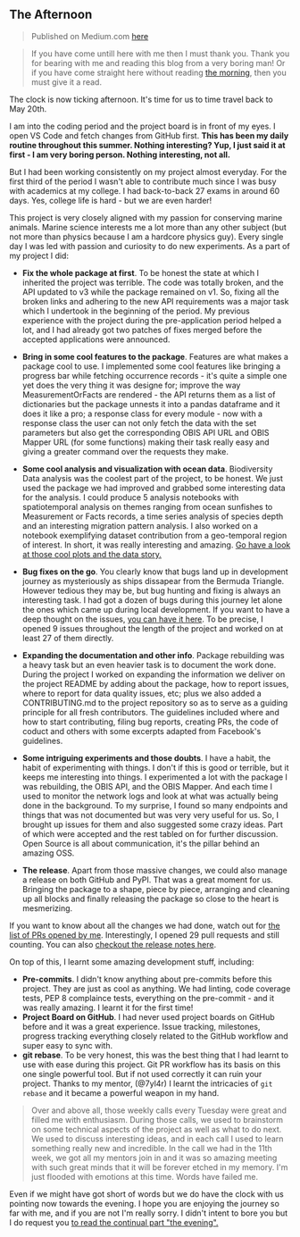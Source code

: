 ## The Afternoon

> Published on Medium.com [here](https://medium.com/@theayushanand/my-experience-of-gsoc-2022-with-ioos-part-2-1496061f9880)


> If you have come untill here with me then I must thank you. Thank you for bearing with me and reading this blog from a very boring man! Or if you have come straight here without reading [the morning](./what-gsoc-taught-me-the-morning.md), then you must give it a read.

The clock is now ticking afternoon. It's time for us to time travel back to May 20th. 

I am into the coding period and the project board is in front of my eyes. I open VS Code and fetch changes from GitHub first. **This has been my daily routine throughout this summer. Nothing interesting? Yup, I just said it at first - I am very boring person. Nothing interesting, not all.**

But I had been working consistently on my project almost everyday. For the first third of the period I wasn't able to contribute much since I was busy with academics at my college. I had back-to-back 27 exams in around 60 days. Yes, college life is hard - but we are even harder!

This project is very closely aligned with my passion for conserving marine animals. Marine science interests me a lot more than any other subject (but not more than physics because I am a hardcore physics guy). Every single day I was led with passion and curiosity to do new experiments. As a part of my project I did:

+ **Fix the whole package at first**. To be honest the state at which I inherited the project was terrible. The code was totally broken, and the API updated to v3 while the package remained on v1. So, fixing all the broken links and adhering to the new API requirements was a major task which I undertook in the beginning of the period. My previous experience with the project during the pre-application period helped a lot, and I had already got two patches of fixes merged before the accepted applications were announced. 

+ **Bring in some cool features to the package**. Features are what makes a package cool to use. I implemented some cool features like bringing a progress bar while fetching occurrence records - it's quite a simple one yet does the very thing it was designe for; improve the way MeasurementOrFacts are rendered - the API returns them as a list of dictionaries but the package unnests it into a pandas dataframe and it does it like a pro; a response class for every module - now with a response class the user can not only fetch the data with the set parameters but also get the corresponding OBIS API URL and OBIS Mapper URL (for some functions) making their task really easy and giving a greater command over the requests they make.

+ **Some cool analysis and visualization with ocean data**. Biodiversity Data analysis was the coolest part of the project, to be honest. We just used the package we had improved and grabbed some interesting data for the analysis. I could produce 5 analysis notebooks with spatiotemporal analysis on themes ranging from ocean sunfishes to Measurement or Facts records, a time series analysis of species depth and an interesting migration pattern analysis. I also worked on a notebook exemplifying dataset contribution from a geo-temporal region of interest. In short, it was really interesting and amazing. [Go have a look at those cool plots and the data story.](https://github.com/iobis/pyobis/tree/master/notebooks)

+ **Bug fixes on the go**. You clearly know that bugs land up in development journey as mysteriously as ships dissapear from the Bermuda Triangle. However tedious they may be, but bug hunting and fixing is always an interesting task. I had got a dozen of bugs during this journey let alone the ones which came up during local development. If you want to have a deep thought on the issues, [you can have it here](https://github.com/iobis/pyobis/issues?q=is%3Aopen+is%3Aclosed+author%3Aayushanand18+). To be precise, I opened 9 issues throughout the length of the project and worked on at least 27 of them directly.

+ **Expanding the documentation and other info**. Package rebuilding was a heavy task but an even heavier task is to document the work done. During the project I worked on expanding the information we deliver on the project README by adding about the package, how to report issues, where to report for data quality issues, etc; plus we also added a CONTRIBUTING.md to the project repository so as to serve as a guiding principle for all fresh contributors. The guidelines included where and how to start contributing, filing bug reports, creating PRs, the code of coduct and others with some excerpts adapted from Facebook's guidelines. 

+ **Some intriguing experiments and those doubts**. I have a habit, the habit of experimenting with things. I don't if this is good or terrible, but it keeps me interesting into things. I experimented a lot with the package I was rebuilding, the OBIS API, and the OBIS Mapper. And each time I used to monitor the network logs and look at what was actually being done in the background. To my surprise, I found so many endpoints and things that was not documented but was very very useful for us. So, I brought up issues for them and also suggested some crazy ideas. Part of which were accepted and the rest tabled on for further discussion. Open Source is all about communication, it's the pillar behind an amazing OSS.

+ **The release**. Apart from those massive changes, we could also manage a release on both GitHub and PyPI. That was a great moment for us. Bringing the package to a shape, piece by piece, arranging and cleaning up all blocks and finally releasing the package so close to the heart is mesmerizing. 

If you want to know about all the changes we had done, watch out for [the list of PRs opened by me](https://github.com/iobis/pyobis/pulls?q=is%3Apr+is%3Aclosed+author%3Aayushanand18). Interestingly, I opened 29 pull requests and still counting. You can also [checkout the release notes here](https://github.com/iobis/pyobis/releases/tag/1.2.6).


On top of this, I learnt some amazing development stuff, including:
+ **Pre-commits**. I didn't know anything about pre-commits before this project. They are just as cool as anything. We had linting, code coverage tests, PEP 8 complaince tests, everything on the pre-commit - and it was really amazing. I learnt it for the first time!
+ **Project Board on GitHub**. I had never used project boards on GitHub before and it was a great experience. Issue tracking, milestones, progress tracking everything closely related to the GitHub workflow and super easy to sync with.
+ **git rebase**. To be very honest, this was the best thing that I had learnt to use with ease during this project. Git PR workflow has its basis on this one single powerful tool. But if not used correctly it can ruin your project. Thanks to my mentor, (@7yl4r) I learnt the intricacies of `git rebase` and it became a powerful weapon in my hand.

> Over and above all, those weekly calls every Tuesday were great and filled me with enthusiasm. During those calls, we used to brainstorm on some technical aspects of the project as well as what to do next. We used to discuss interesting ideas, and in each call I used to learn something really new and incredible. In the call we had in the 11th week, we got all my mentors join in and it was so amazing meeting with such great minds that it will be forever etched in my memory. I'm just flooded with emotions at this time. Words have failed me. 

Even if we might have got short of words but we do have the clock with us pointing now towards the evening. I hope you are enjoying the journey so far with me, and if you are not I'm really sorry. I didn't intent to bore you but I do request you [to read the continual part "the evening".](./the-evening.md)
